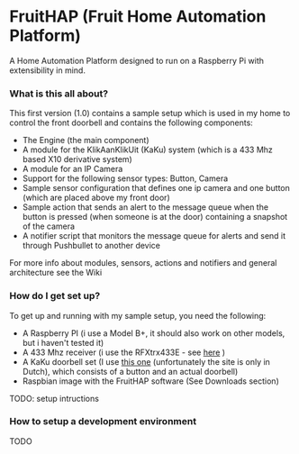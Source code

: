 # FruitHAP (Fruit Home Automation Platform) #

A Home Automation Platform designed to run on a Raspberry Pi with extensibility in mind.

### What is this all about? ###

This first version (1.0) contains a sample setup which is used in my home to control the front doorbell and contains the following components:

* The Engine (the main component)
* A module for the KlikAanKlikUit (KaKu) system (which is a 433 Mhz based X10 derivative system)
* A module for an IP Camera
* Support for the following sensor types: Button, Camera
* Sample sensor configuration that defines one ip camera and one button (which are placed above my front door)
* Sample action that sends an alert to the message queue when the button is pressed (when someone is at the door) containing a snapshot of the camera
* A notifier script that monitors the message queue for alerts and send it through Pushbullet to another device

For more info about modules, sensors, actions and notifiers and general architecture see the Wiki

### How do I get set up? ###

To get up and running with my sample setup, you need the following:

* A Raspberry PI (i use a Model B+, it should also work on other models, but i haven't tested it)
* A 433 Mhz receiver (i use the RFXtrx433E - see [here](http://www.rfxcom.com) )
* A KaKu doorbell set (I use [this one](http://www.klikaanklikuit.nl/shop/nl/producten-1/draadloze-deurbellen/draadloze-deurbel-acdb-7000ac-1/) (unfortunately the site is only in Dutch), which consists of a button and an actual doorbell)
* Raspbian image with the FruitHAP software (See Downloads section)

TODO: setup intructions




### How to setup a development environment ###

TODO